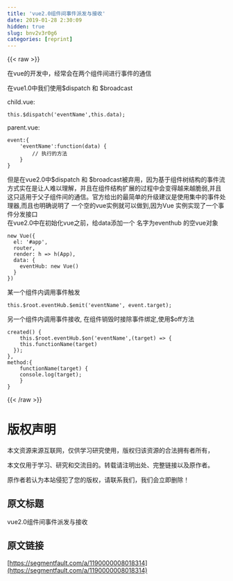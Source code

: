```yaml
---
title: 'vue2.0组件间事件派发与接收' 
date: 2019-01-28 2:30:09
hidden: true
slug: bnv2v3r0g6
categories: [reprint]
---
```


{{< raw >}}

                    
<p>在vue的开发中，经常会在两个组件间进行事件的通信</p>
<p>在vue1.0中我们使用$dispatch 和 $broadcast</p>
<p>child.vue:</p>
<div class="widget-codetool" style="display:none;">
      <div class="widget-codetool--inner">
      <span class="selectCode code-tool" data-toggle="tooltip" data-placement="top" title="" data-original-title="全选"></span>
      <span type="button" class="copyCode code-tool" data-toggle="tooltip" data-placement="top" data-clipboard-text="this.$dispatch('eventName',this.data);" title="" data-original-title="复制"></span>
      <span type="button" class="saveToNote code-tool" data-toggle="tooltip" data-placement="top" title="" data-original-title="放进笔记"></span>
      </div>
      </div><pre class="hljs kotlin"><code style="word-break: break-word; white-space: initial;"><span class="hljs-keyword">this</span>.$dispatch(<span class="hljs-string">'eventName'</span>,<span class="hljs-keyword">this</span>.<span class="hljs-keyword">data</span>);</code></pre>
<p>parent.vue:</p>
<div class="widget-codetool" style="display:none;">
      <div class="widget-codetool--inner">
      <span class="selectCode code-tool" data-toggle="tooltip" data-placement="top" title="" data-original-title="全选"></span>
      <span type="button" class="copyCode code-tool" data-toggle="tooltip" data-placement="top" data-clipboard-text="event:{
    'eventName':function(data) {
        // 执行的方法
    }
}" title="" data-original-title="复制"></span>
      <span type="button" class="saveToNote code-tool" data-toggle="tooltip" data-placement="top" title="" data-original-title="放进笔记"></span>
      </div>
      </div><pre class="hljs actionscript"><code>event:{
    <span class="hljs-string">'eventName'</span>:<span class="hljs-function"><span class="hljs-keyword">function</span><span class="hljs-params">(data)</span> </span>{
        <span class="hljs-comment">// 执行的方法</span>
    }
}</code></pre>
<p>但是在vue2.0中$dispatch 和 $broadcast被弃用，因为基于组件树结构的事件流方式实在是让人难以理解，并且在组件结构扩展的过程中会变得越来越脆弱,并且这只适用于父子组件间的通信。官方给出的最简单的升级建议是使用集中的事件处理器,而且也明确说明了 一个空的vue实例就可以做到,因为Vue 实例实现了一个事件分发接口<br>在vue2.0中在初始化vue之前，给data添加一个 名字为eventhub 的空vue对象</p>
<div class="widget-codetool" style="display:none;">
      <div class="widget-codetool--inner">
      <span class="selectCode code-tool" data-toggle="tooltip" data-placement="top" title="" data-original-title="全选"></span>
      <span type="button" class="copyCode code-tool" data-toggle="tooltip" data-placement="top" data-clipboard-text="new Vue({
  el: '#app',
  router,
  render: h => h(App),
  data: {
    eventHub: new Vue()
  }
})" title="" data-original-title="复制"></span>
      <span type="button" class="saveToNote code-tool" data-toggle="tooltip" data-placement="top" title="" data-original-title="放进笔记"></span>
      </div>
      </div><pre class="hljs css"><code><span class="hljs-selector-tag">new</span> <span class="hljs-selector-tag">Vue</span>({
  <span class="hljs-attribute">el</span>: <span class="hljs-string">'#app'</span>,
  router,
  render: h =&gt; <span class="hljs-built_in">h</span>(App),
  data: {
    eventHub: new <span class="hljs-built_in">Vue</span>()
  }
})</code></pre>
<p>某一个组件内调用事件触发</p>
<div class="widget-codetool" style="display:none;">
      <div class="widget-codetool--inner">
      <span class="selectCode code-tool" data-toggle="tooltip" data-placement="top" title="" data-original-title="全选"></span>
      <span type="button" class="copyCode code-tool" data-toggle="tooltip" data-placement="top" data-clipboard-text="this.$root.eventHub.$emit('eventName', event.target);" title="" data-original-title="复制"></span>
      <span type="button" class="saveToNote code-tool" data-toggle="tooltip" data-placement="top" title="" data-original-title="放进笔记"></span>
      </div>
      </div><pre class="hljs mel"><code style="word-break: break-word; white-space: initial;">this.$root.eventHub.$emit(<span class="hljs-string">'eventName'</span>, <span class="hljs-keyword">event</span>.target);</code></pre>
<p>另一个组件内调用事件接收, 在组件销毁时接除事件绑定,使用$off方法</p>
<div class="widget-codetool" style="display:none;">
      <div class="widget-codetool--inner">
      <span class="selectCode code-tool" data-toggle="tooltip" data-placement="top" title="" data-original-title="全选"></span>
      <span type="button" class="copyCode code-tool" data-toggle="tooltip" data-placement="top" data-clipboard-text="created() {
    this.$root.eventHub.$on('eventName',(target) => {
    this.functionName(target)
  });
},
method:{
    functionName(target) {
    console.log(target);
    }
}" title="" data-original-title="复制"></span>
      <span type="button" class="saveToNote code-tool" data-toggle="tooltip" data-placement="top" title="" data-original-title="放进笔记"></span>
      </div>
      </div><pre class="hljs oxygene"><code>created() <span class="hljs-comment">{
    this.$root.eventHub.$on('eventName',(target) =&gt; {
    this.functionName(target)
  }</span>);
},
<span class="hljs-function"><span class="hljs-keyword">method</span>:</span><span class="hljs-comment">{
    functionName(target) {
    console.log(target);
    }</span>
}</code></pre>

                
{{< /raw >}}

# 版权声明
本文资源来源互联网，仅供学习研究使用，版权归该资源的合法拥有者所有，

本文仅用于学习、研究和交流目的。转载请注明出处、完整链接以及原作者。

原作者若认为本站侵犯了您的版权，请联系我们，我们会立即删除！

## 原文标题
vue2.0组件间事件派发与接收

## 原文链接
[https://segmentfault.com/a/1190000008018314](https://segmentfault.com/a/1190000008018314)

